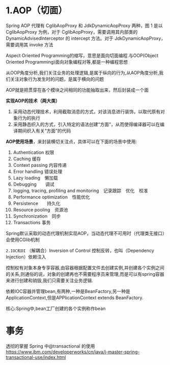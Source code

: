 # 1.AOP（切面）
Spring AOP 代理有 CglibAopProxy 和 JdkDynamicAopProxy 两种，图 1 是以 CglibAopProxy 为例，对于 CglibAopProxy，需要调用其内部类的 DynamicAdvisedInterceptor 的 intercept 方法。对于 JdkDynamicAopProxy，需要调用其 invoke 方法


Aspect Oriented Programming的缩写，意思是面向切面编程.与OOP(Object Oriented Programming)面向对象编程对等,都是一种编程思想

从OOP角度分析,我们关注业务的处理逻辑,是属于纵向的行为,从AOP角度分析,我们关注对象行为发生时的问题，是属于横向的问题

AOP就是把贯穿在各个模块之间相同的功能抽取出来，然后封装成一个面

**实现AOP的技术（两大类）**

1. 采用动态代理技术，利用截取消息的方式，对该消息进行装饰，以取代原有对象行为的执行
2. 采用静态织入的方式，引入特定的语法创建“方面”，从而使得编译器可以在编译期间织入有关“方面”的代码

**AOP使用场景**，来封装横切关注点，具体可以在下面的场景中使用:

1. Authentication 权限
1. Caching 缓存
1. Context passing 内容传递
1. Error handling 错误处理
1. Lazy loading　懒加载
1. Debugging　　调试
1. logging, tracing, profiling and monitoring　记录跟踪　优化　校准
1. Performance optimization　性能优化
1. Persistence　　持久化
1. Resource pooling　资源池
1. Synchronization　同步
1. Transactions 事务

Spring默认采取的动态代理机制实现AOP，当动态代理不可用时（代理类无接口）会使用CGlib机制

`2.IOC和DI` （解耦合）Inversion of Control 控制反转，也叫（Dependency Injection）依赖注入

控制权有对象本身专享容器,由容器根据配置文件去创建实例,并创建各个实例之间的关系,则通俗的说，对象的创建再也不需要程序员来管理,而是可以有spring容器来进行创建和销毁,我们只需要关注业务逻辑.

依赖IOC容器并管理bean,有两种,一种是BeanFactory,另一种是ApplicationContext,但是APPlicationContext extends BeanFactory.

核心:Spring中,bean工厂创建的各个实例称作bean

# 事务

透彻的掌握 Spring 中@transactional 的使用
https://www.ibm.com/developerworks/cn/java/j-master-spring-transactional-use/index.html

